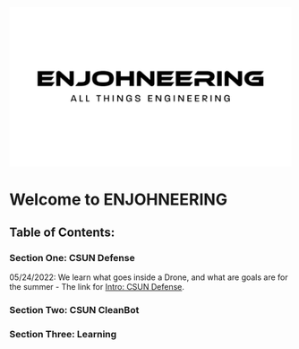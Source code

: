 ![logo](./imgs/enjohneering.png)
# Welcome to ENJOHNEERING

## Table of Contents:
### Section One:  CSUN Defense
05/24/2022: We learn what goes inside a Drone, and what are goals are for the summer
    - The link for [Intro: CSUN Defense](https://github.com/wreeten/enjohneering/blob/main/CSUNDefense/summer22/052422.md).
### Section Two: CSUN CleanBot

### Section Three: Learning
